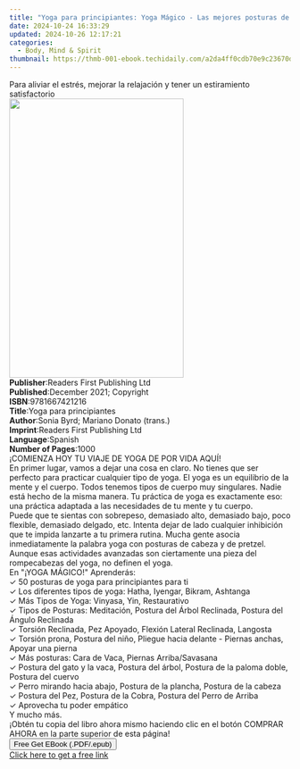 ```yaml
---
title: "Yoga para principiantes: Yoga Mágico - Las mejores posturas de yoga suave | Free Book"
date: 2024-10-24 16:33:29
updated: 2024-10-26 12:17:21
categories:
  - Body, Mind & Spirit
thumbnail: https://thmb-001-ebook.techidaily.com/a2da4ff0cdb70e9c23670dbcc14270982b03b4c480d32deae9f9234b858f2225.jpg
---
```

<main id="book-container">
  <div class="flex flex-col">
    <div class="book-brief flex-1 py-6 px-4 sm:p-6 md:py-10 md:px-8">
      <!-- brief-->
      <div class="book-brief-main">
        Para aliviar el estrés, mejorar la relajación y tener un estiramiento
        satisfactorio
      </div>
    </div>
    <div
      class="book-meta-info flex-1 grid gap-4 col-start-1 col-end-3 row-start-1 sm:mb-6 sm:grid-cols-4 lg:gap-6 lg:col-start-2 lg:row-end-6 lg:row-span-6 lg:mb-0"
    >
      <div
        class="book-meta-info-left place-content-center mt-4 p-4 text-sm leading-6 col-start-2 col-span-2 dark:text-slate-400"
      >
        <img
          class="w-full h-500 object-cover rounded-lg sm:h-255 sm:col-span-2 lg:col-span-full"
          src="https://img-001-ebook.techidaily.com/de50555f46b8aa075ec9f6e99ed70c194b53c1b81996867fcf96015b41499131.jpg"
          alt=""
          width="312"
          height="500"
        />
      </div>
      <div
        class="book-meta-info-right mt-2 col-start-1 row-start-2 col-span-3 self-center"
      >
        <!-- meta data  -->
        <div class="flex flex-col px-4 md:px-8">
          <div class="flex-1">
            <strong>Publisher</strong>:<span class="px-2"
              >Readers First Publishing Ltd</span
            >
          </div>
          <div class="flex-1">
            <strong>Published</strong>:<span class="px-2"
              >December 2021; Copyright</span
            >
          </div>
          <div class="flex-1">
            <strong>ISBN</strong>:<span class="px-2">9781667421216</span>
          </div>
          <div class="flex-1">
            <strong>Title</strong>:<span class="px-2"
              >Yoga para principiantes</span
            >
          </div>
          <div class="flex-1">
            <strong>Author</strong>:<span class="px-2"
              >Sonia Byrd; Mariano Donato (trans.)</span
            >
          </div>
          <div class="flex-1">
            <strong>Imprint</strong>:<span class="px-2"
              >Readers First Publishing Ltd</span
            >
          </div>
          <div class="flex-1">
            <strong>Language</strong>:<span class="px-2">Spanish</span>
          </div>
          <div class="flex-1">
            <strong>Number of Pages</strong>:<span class="px-2">1000</span>
          </div>
        </div>
      </div>
    </div>
    <div class="book-description flex-1 py-6 px-4 sm:p-6 md:py-10 md:px-8">
      <div class="book-description-main">
        <div accordion-content="" id="description">
          ¡COMIENZA HOY TU VIAJE DE YOGA DE POR VIDA AQUÍ!<br />En primer lugar,
          vamos a dejar una cosa en claro. No tienes que ser perfecto para
          practicar cualquier tipo de yoga. El yoga es un equilibrio de la mente
          y el cuerpo. Todos tenemos tipos de cuerpo muy singulares. Nadie está
          hecho de la misma manera. Tu práctica de yoga es exactamente eso: una
          práctica adaptada a las necesidades de tu mente y tu cuerpo.&nbsp;<br />Puede
          que te sientas con sobrepeso, demasiado alto, demasiado bajo, poco
          flexible, demasiado delgado, etc. Intenta dejar de lado cualquier
          inhibición que te impida lanzarte a tu primera rutina. Mucha gente
          asocia inmediatamente la palabra yoga con posturas de cabeza y de
          pretzel. Aunque esas actividades avanzadas son ciertamente una pieza
          del rompecabezas del yoga, no definen el yoga.&nbsp;<br />En "¡YOGA
          MÁGICO!" Aprenderás:&nbsp;<br />✓ 50 posturas de yoga para
          principiantes para ti<br />✓ Los diferentes tipos de yoga: Hatha,
          Iyengar, Bikram, Ashtanga<br />✓ Más Tipos de Yoga: Vinyasa, Yin,
          Restaurativo<br />✓ Tipos de Posturas: Meditación, Postura del Árbol
          Reclinada, Postura del Ángulo Reclinada<br />✓ Torsión Reclinada, Pez
          Apoyado, Flexión Lateral Reclinada, Langosta<br />✓ Torsión prona,
          Postura del niño, Pliegue hacia delante - Piernas anchas, Apoyar una
          pierna<br />✓ Más posturas: Cara de Vaca, Piernas Arriba/Savasana<br />✓
          Postura del gato y la vaca, Postura del árbol, Postura de la paloma
          doble, Postura del cuervo<br />✓ Perro mirando hacia abajo, Postura de
          la plancha, Postura de la cabeza<br />✓ Postura del Pez, Postura de la
          Cobra, Postura del Perro de Arriba<br />✓ Aprovecha tu poder
          empático<br />Y mucho más.<br />¡Obtén tu copia del libro ahora mismo
          haciendo clic en el botón COMPRAR AHORA en la parte superior de esta
          página!<br />
        </div>
        <div class="accordion-fader"></div>
      </div>
    </div>
    <div class="book-excerpts flex-1 py-6 px-4 sm:p-6 md:py-10 md:px-8"></div>
    <div
      class="book-about-author flex-1 py-6 px-4 sm:p-6 md:py-10 md:px-8"
    ></div>
    <div class="book-free-get flex-1 py-6 px-4 sm:p-6 md:py-10 md:px-8">
      <button
        id="btn-free-get"
        class="bg-blue-500 hover:bg-blue-700 text-white font-bold py-2 px-4 rounded"
      >
        Free Get EBook (.PDF/.epub)
      </button>
      <div id="countdown-display" class="px-2 text-lg mt-2"></div>
      <a
        id="free-link"
        class="hidden bg-blue-500 hover:bg-blue-700 text-white font-bold py-2 px-4 rounded"
        href="https://www.ebooks.com/en-us/book/210450218/yoga-para-principiantes-yoga-m-gico-las-mejores-posturas-de-yoga-suave/sonia-byrd/"
        target="_blank"
        >Click here to get a free link</a
      >
    </div>
    <script>
      let countdownTime = 0;
      let countdownInterval = null;
      document
        .getElementById('btn-free-get')
        .addEventListener('click', startCountdown);
      function startCountdown() {
        countdownTime = new Date().getTime() + 60000 * 3;
        countdownInterval = setInterval(updateCountdown, 1000);
        document.getElementById('btn-free-get').disabled = true;
        document
          .getElementById('btn-free-get')
          .classList.add('bg-gray-500', 'cursor-not-allowed');
      }
      function updateCountdown() {
        let currentTime = new Date().getTime();
        let timeLeft = countdownTime - currentTime;
        let secondsLeft = Math.floor(timeLeft / 1000);
        document.getElementById('countdown-display').innerHTML =
          `Remaining time: ${secondsLeft} seconds.`;
        if (secondsLeft <= 0) {
          clearInterval(countdownInterval);
          document.getElementById('btn-free-get').classList.add('hidden');
          document.getElementById('free-link').classList.remove('hidden');
          document.getElementById('countdown-display').innerHTML = '';
        }
      }
    </script>
  </div>
</main>
